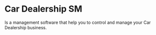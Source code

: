 # Car Dealership SM

Is a management software that help you to control and manage your Car Dealership business.
